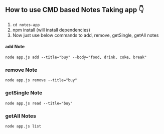## How to use CMD based Notes Taking app 👇

1. ``` cd notes-app ```
2. npm install (will install dependencies)
3. Now just use below commands to add, remove, getSingle, getAll notes

#### add Note
``` node app.js add --title="buy" --body="food, drink, coke, break" ```

### remove Note
``` node app.js remove --title="buy" ```

### getSingle Note
``` node app.js read --title="buy" ```

### getAll Notes
``` node app.js list ```